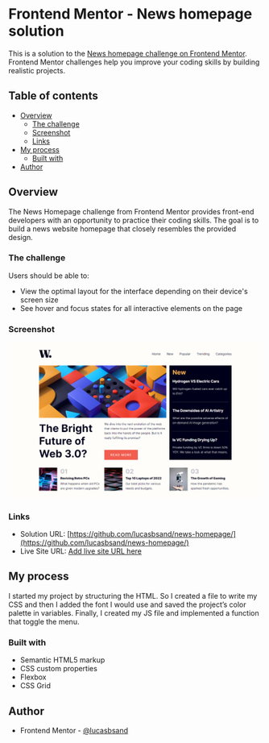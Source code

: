 # Frontend Mentor - News homepage solution

This is a solution to the [News homepage challenge on Frontend Mentor](https://www.frontendmentor.io/challenges/news-homepage-H6SWTa1MFl). Frontend Mentor challenges help you improve your coding skills by building realistic projects. 

## Table of contents

- [Overview](#overview)
  - [The challenge](#the-challenge)
  - [Screenshot](#screenshot)
  - [Links](#links)
- [My process](#my-process)
  - [Built with](#built-with)
- [Author](#author)

## Overview

The News Homepage challenge from Frontend Mentor provides front-end developers with an opportunity to practice their coding skills. The goal is to build a news website homepage that closely resembles the provided design.

### The challenge

Users should be able to:

- View the optimal layout for the interface depending on their device's screen size
- See hover and focus states for all interactive elements on the page

### Screenshot

![screenshot](./screenshot.jpg)

### Links

- Solution URL: [https://github.com/lucasbsand/news-homepage/](https://github.com/lucasbsand/news-homepage/)
- Live Site URL: [Add live site URL here](https://your-live-site-url.com)

## My process

I started my project by structuring the HTML. So I created a file to write my CSS and then I added the font I would use and saved the project’s color palette in variables. Finally, I created my JS file and implemented a function that toggle the menu.

### Built with

- Semantic HTML5 markup
- CSS custom properties
- Flexbox
- CSS Grid

## Author

- Frontend Mentor - [@lucasbsand](https://www.frontendmentor.io/profile/lucasbsand)
